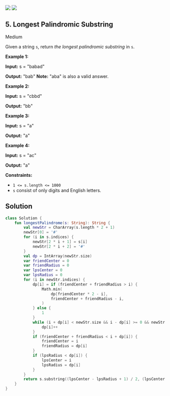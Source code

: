 [![](https://img.shields.io/github/stars/LeetCode-Top-Interview-150/LeetCode-Top-Interview-150?label=Stars&style=flat-square)](https://github.com/LeetCode-Top-Interview-150/LeetCode-Top-Interview-150)
[![](https://img.shields.io/github/forks/LeetCode-Top-Interview-150/LeetCode-Top-Interview-150?label=Fork%20me%20on%20GitHub%20&style=flat-square)](https://github.com/LeetCode-Top-Interview-150/LeetCode-Top-Interview-150/fork)

## 5\. Longest Palindromic Substring

Medium

Given a string `s`, return _the longest palindromic substring_ in `s`.

**Example 1:**

**Input:** s = "babad"

**Output:** "bab" **Note:** "aba" is also a valid answer. 

**Example 2:**

**Input:** s = "cbbd"

**Output:** "bb" 

**Example 3:**

**Input:** s = "a"

**Output:** "a" 

**Example 4:**

**Input:** s = "ac"

**Output:** "a" 

**Constraints:**

*   `1 <= s.length <= 1000`
*   `s` consist of only digits and English letters.

## Solution

```kotlin
class Solution {
    fun longestPalindrome(s: String): String {
        val newStr = CharArray(s.length * 2 + 1)
        newStr[0] = '#'
        for (i in s.indices) {
            newStr[2 * i + 1] = s[i]
            newStr[2 * i + 2] = '#'
        }
        val dp = IntArray(newStr.size)
        var friendCenter = 0
        var friendRadius = 0
        var lpsCenter = 0
        var lpsRadius = 0
        for (i in newStr.indices) {
            dp[i] = if (friendCenter + friendRadius > i) {
                Math.min(
                    dp[friendCenter * 2 - i],
                    friendCenter + friendRadius - i,
                )
            } else {
                1
            }
            while (i + dp[i] < newStr.size && i - dp[i] >= 0 && newStr[i + dp[i]] == newStr[i - dp[i]]) {
                dp[i]++
            }
            if (friendCenter + friendRadius < i + dp[i]) {
                friendCenter = i
                friendRadius = dp[i]
            }
            if (lpsRadius < dp[i]) {
                lpsCenter = i
                lpsRadius = dp[i]
            }
        }
        return s.substring((lpsCenter - lpsRadius + 1) / 2, (lpsCenter + lpsRadius - 1) / 2)
    }
}
```